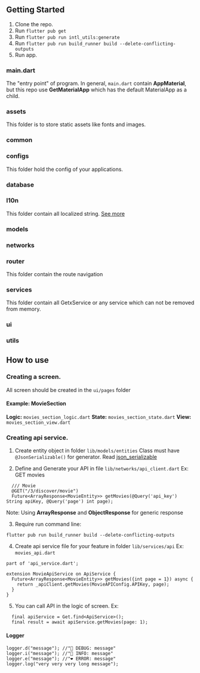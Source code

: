## Getting Started
1. Clone the repo.
2. Run `flutter pub get`
3. Run `flutter pub run intl_utils:generate`
4. Run `flutter pub run build_runner build --delete-conflicting-outputs`
5. Run app.


### main.dart
The "entry point" of program.
In general, `main.dart` contain **AppMaterial**, but this repo use **GetMaterialApp** which has the default MaterialApp as a child.
### assets
This folder is to store static assets like fonts and images.
### common
### configs
This folder hold the config of your applications.
### database
### l10n
This folder contain all localized string. [See more](https://flutter.dev/docs/development/accessibility-and-localization/internationalization)
### models
### networks
### router
This folder contain the route navigation
### services
This folder contain all GetxService or any service which can not be removed from memory.
### ui
### utils

## How to use
### Creating a screen.
All screen should be created in the `ui/pages` folder
#### Example: MovieSection
**Logic:** `movies_section_logic.dart`
**State:** `movies_section_state.dart`
**View:** `movies_section_view.dart`

### Creating api service.
1. Create entity object in folder `lib/models/entities`
Class must have `@JsonSerializable()` for generator. Read [json_serializable](https://pub.dev/packages/json_serializable)

2. Define and Generate your API in file `lib/networks/api_client.dart`
Ex: GET movies
```java=
  /// Movie
  @GET("/3/discover/movie")
  Future<ArrayResponse<MovieEntity>> getMovies(@Query('api_key') String apiKey, @Query('page') int page);
```
Note: Using **ArrayResponse** and **ObjectResponse** for generic response

3. Require run command line: 
```
flutter pub run build_runner build --delete-conflicting-outputs
```

4. Create api service file for your feature in folder `lib/services/api` 
Ex: `movies_api.dart`
```java=
part of 'api_service.dart';

extension MovieApiService on ApiService {
  Future<ArrayResponse<MovieEntity>> getMovies({int page = 1}) async {
    return _apiClient.getMovies(MovieAPIConfig.APIKey, page);
  }
}
```
5. You can call API in the logic of screen.
Ex:
```java=
  final apiService = Get.find<ApiService>();
  final result = await apiService.getMovies(page: 1);
```



#### Logger
```java=
logger.d("message"); //"💙 DEBUG: message"
logger.i("message"); //"💚 INFO: message"
logger.e("message"); //"❤️ ERROR: message"
logger.log("very very very long message");
```
